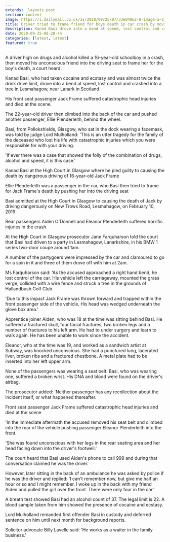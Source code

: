 ```yaml
---
extends: _layouts.post
section: content
image: https://i.dailymail.co.uk/1s/2020/09/25/07/33604062-0-image-a-2_1601016485691.jpg 
title: Driver tried to frame friend for boys death in car crash by moving her into driving seat 
description: Kanad Basi drove into a bend at speed, lost control and crashed into a tree in Lesmahagow, near Lanark in Scotland in February last year. 
date: 2020-09-25-08-20-44 
categories: [latest, latest] 
featured: true 
--- 
```

A driver high on drugs and alcohol killed a 16-year-old schoolboy in a crash, then moved his unconscious friend into the driving seat to frame her for the boy's death, a court heard. 

Kanad Basi, who had taken cocaine and ecstasy and was almost twice the drink drive limit, drove into a bend at speed, lost control and crashed into a tree in Lesmahagow, near Lanark in Scotland.

His front seat passenger Jack Frame suffered catastrophic head injuries and died at the scene. 

The 22-year-old driver then climbed into the back of the car and pushed another passenger, Ellie Plenderleith, behind the wheel.

Basi, from Pollokshields, Glasgow, who sat in the dock wearing a facemask, was told by judge Lord Mulholland: 'This is an utter tragedy for the family of the deceased who lost his life with catastrophic injuries which you were responsible for with your driving.

'If ever there was a case that showed the folly of the combination of drugs, alcohol and speed, it is this case.'

Kanad Basi at the High Court in Glasgow where he pled guilty to causing the death by dangerous driving of 16-year-old Jack Frame 

Ellie Plenderleith was a passenger in the car, who Basi then tried to frame for Jack Frame's death by pushing her into the driving seat

Basi admitted at the High Court in Glasgow to causing the death of Jack by driving dangerously on New Trows Road, Lesmahagow, on February 10, 2019.

Rear passengers Aiden O'Donnell and Eleanor Plenderleith suffered horrific injuries in the crash.

At the High Court in Glasgow prosecutor Jane Farquharson told the court that Basi had driven to a party in Lesmahagow, Lanarkshire, in his BMW 1 series two-door coupe around 1am.

A number of the partygoers were impressed by the car and clamoured to go for a spin in it and three of them drove off with him at 2am.

Ms Farquharson said: 'As the accused approached a right hand bend, he lost control of the car. His vehicle left the carriageway, mounted the grass verge, collided with a wire fence and struck a tree in the grounds of Hallandbush Golf Club.

'Due to this impact Jack Frame was thrown forward and trapped within the front passenger side of the vehicle. His head was wedged underneath the glove box area.'

Apprentice joiner Aiden, who was 18 at the time was sitting behind Basi. He suffered a fractured skull, four facial fractures, two broken legs and a number of fractures to his left arm. He had to under surgery and learn to walk again. He has been unable to work since the accident.

Eleanor, who at the time was 19, and worked as a sandwich artist at Subway, was knocked unconscious. She had a punctured lung, lacerated liver, broken ribs and a fractured chestbone. A metal plate had to be inserted into her left upper arm.

None of the passengers was wearing a seat belt. Basi, who was wearing one, suffered a broken wrist. His DNA and blood were found on the driver's airbag.

The prosecutor added: 'Neither passenger has any recollection about the incident itself, or what happened thereafter.

Front seat passenger Jack Frame suffered catastrophic head injuries and died at the scene

'In the immediate aftermath the accused removed his seat belt and climbed into the rear of the vehicle pushing passenger Eleanor Plenderleith into the front.

'She was found unconscious with her legs in the rear seating area and her head facing down into the driver's footwell.'

The court heard that Basi used Aiden's phone to call 999 and during that conversation claimed he was the driver.

However, later sitting in the back of an ambulance he was asked by police if he was the driver and replied: 'I can't remember now, but give me half an hour or so and I might remember. I woke up in the back with my friend Aiden and pulled the girl over the front. There were only four in the car.'

A breath test showed Basi had an alcohol count of 37. The legal limit is 22. A blood sample taken from him showed the presence of cocaine and ecstasy.

Lord Mulholland remanded first offender Basi in custody and deferred sentence on him until next month for background reports.

Solicitor advocate Billy Lavelle said: 'He works as a waiter in the family business.'

